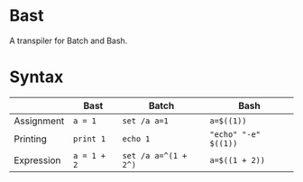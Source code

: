 # Bast
A transpiler for Batch and Bash.

# Syntax
| | Bast | Batch | Bash |
| --- | --- | --- | --- |
| Assignment | `a = 1` | `set /a a=1` | `a=$((1))` |
| Printing | `print 1` | `echo 1` | `"echo" "-e" $((1))` |
| Expression | `a = 1 + 2` | `set /a a=^(1 + 2^)` | `a=$((1 + 2))`